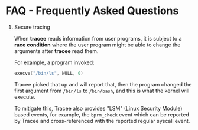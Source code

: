 # FAQ - Frequently Asked Questions

1. Secure tracing

    When **tracee** reads information from user programs, it is subject to a
    **race condition** where the user program might be able to change the arguments
    after **tracee** read them.

    For example, a program invoked:

    ```c
    execve("/bin/ls", NULL, 0)
    ```

    Tracee picked that up and will report that, then the program changed the
    first argument from `/bin/ls` to `/bin/bash`, and this is what the kernel
    will execute.

    To mitigate this, Tracee also provides "LSM" (Linux Security Module) based
    events, for example, the `bprm_check` event which can be reported by Tracee
    and cross-referenced with the reported regular syscall event.
